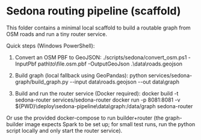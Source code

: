 # Sedona routing pipeline (scaffold)

This folder contains a minimal local scaffold to build a routable graph from OSM roads and run a tiny router service.

Quick steps (Windows PowerShell):

1. Convert an OSM PBF to GeoJSON:
   ./scripts/sedona/convert_osm.ps1 -InputPbf path\to\file.osm.pbf -OutputGeoJson .\data\roads.geojson

2. Build graph (local fallback using GeoPandas):
   python services/sedona-graph/build_graph.py --input data\roads.geojson --out data\graph

3. Build and run the router service (Docker required):
   docker build -t sedona-router services/sedona-router
   docker run -p 8081:8081 -v ${PWD}\\deploy\\sedona-pipeline\\data\\graph:/data/graph sedona-router

Or use the provided docker-compose to run builder+router (the graph-builder image expects Spark to be set up; for small test runs, run the python script locally and only start the router service).
